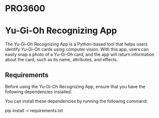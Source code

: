 # PRO3600

# Yu-Gi-Oh Recognizing App

The Yu-Gi-Oh Recognizing App is a Python-based tool that helps users identify Yu-Gi-Oh cards using computer vision. With this app, users can easily snap a photo of a Yu-Gi-Oh card, and the app will return information about the card, such as its name, attributes, and effects.

## Requirements

Before using the Yu-Gi-Oh Recognizing App, ensure that you have the following dependencies installed.

You can install these dependencies by running the following command:

pip install -r requirements.txt
